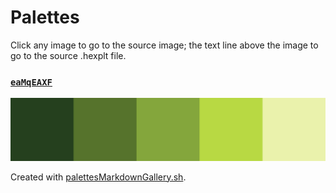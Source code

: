 # Palettes

Click any image to go to the source image; the text line above the image to go to the source .hexplt file.

### [`eaMqEAXF`](eaMqEAXF.hexplt)

[ ![eaMqEAXF.png](eaMqEAXF.png) ](eaMqEAXF.png)

Created with [palettesMarkdownGallery.sh](https://github.com/earthbound19/_ebDev/blob/master/scripts/palettesMarkdownGallery.sh).